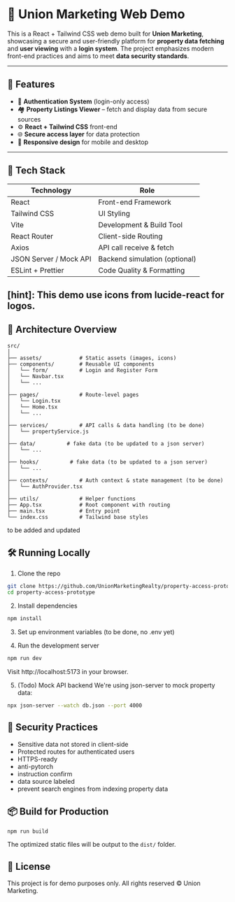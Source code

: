 # 🏢 Union Marketing Web Demo

This is a React + Tailwind CSS web demo built for **Union Marketing**, showcasing a secure and user-friendly platform for **property data fetching** and **user viewing** with a **login system**. The project emphasizes modern front-end practices and aims to meet **data security standards**.

---

## 🚀 Features

- 🔐 **Authentication System** (login-only access)
- 🏘️ **Property Listings Viewer** – fetch and display data from secure sources
- ⚙️ **React + Tailwind CSS** front-end
- 🌐 **Secure access layer** for data protection
- 📱 **Responsive design** for mobile and desktop

---

## 🧱 Tech Stack

| Technology     | Role                             |
|----------------|----------------------------------|
| React          | Front-end Framework              |
| Tailwind CSS   | UI Styling                       |
| Vite           | Development & Build Tool         |
| React Router   | Client-side Routing              |
| Axios | API call receive & fetch       |
| JSON Server / Mock API | Backend simulation (optional) |
| ESLint + Prettier | Code Quality & Formatting       |

[hint]: This demo use icons from lucide-react for logos.
---

## 🧭 Architecture Overview

```plaintext
src/
│
├── assets/            # Static assets (images, icons)
├── components/        # Reusable UI components
│   └── form/          # Login and Register Form 
│   └── Navbar.tsx
│   └── ...
│
├── pages/             # Route-level pages
│   └── Login.tsx
│   └── Home.tsx
│   └── ...
│
├── services/          # API calls & data handling (to be done)
│   └── propertyService.js
│
├── data/          # fake data (to be updated to a json server)
│   └── ...
│
├── hooks/          # fake data (to be updated to a json server)
│   └── ...
│
├── contexts/          # Auth context & state management (to be done)
│   └── AuthProvider.tsx
│
├── utils/             # Helper functions
├── App.tsx            # Root component with routing
├── main.tsx           # Entry point
└── index.css          # Tailwind base styles
```

to be added and updated

## 🛠️ Running Locally
1. Clone the repo
```bash
git clone https://github.com/UnionMarketingRealty/property-access-prototype.git
cd property-access-prototype
```
2. Install dependencies
```bash
npm install
```
3. Set up environment variables 
(to be done, no .env yet)


4. Run the development server
```bash
npm run dev
```
Visit http://localhost:5173 in your browser.

5. (Todo) Mock API backend
We're using json-server to mock property data:

```bash
npx json-server --watch db.json --port 4000
```

## 🔐 Security Practices
- Sensitive data not stored in client-side
- Protected routes for authenticated users
- HTTPS-ready
- anti-pytorch
- instruction confirm
- data source labeled
- prevent search engines from indexing property data

## 📦 Build for Production
```bash
npm run build
```

The optimized static files will be output to the `dist/` folder.

## 📄 License
This project is for demo purposes only. All rights reserved © Union Marketing.

